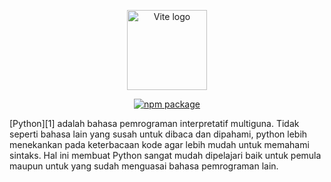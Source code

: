 <p align="center">
  <a href="https://www.python.org/" target="_blank" rel="noopener noreferrer"><img height="128" src="https://www.python.org/static/community_logos/python-logo-master-v3-TM-flattened.png" alt="Vite logo"></a>
</p>
<p align="center">
  <a href="https://www.python.org/ftp/python/3.9.7/python-3.9.7-amd64.exe"><img src="https://img.shields.io/badge/Download-v3.9.7-blue" alt="npm package"></a>
</p>
[Python][1] adalah bahasa pemrograman interpretatif multiguna. Tidak seperti bahasa lain yang susah untuk dibaca dan dipahami, python lebih menekankan pada keterbacaan kode agar lebih mudah untuk memahami sintaks. Hal ini membuat Python sangat mudah dipelajari baik untuk pemula maupun untuk yang sudah menguasai bahasa pemrograman lain.

[1]: https://www.python.org/